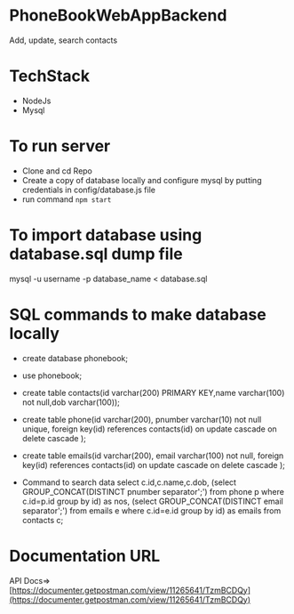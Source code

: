 # PhoneBookWebAppBackend
Add, update, search contacts

# TechStack
- NodeJs
- Mysql

# To run server
- Clone and cd Repo
- Create a copy of database locally and configure mysql by putting credentials in config/database.js file
- run command `npm start`

# To import database using database.sql dump file
mysql -u username -p database_name < database.sql

# SQL commands to make database locally
- create database phonebook;
- use phonebook;
- create table contacts(id varchar(200) PRIMARY KEY,name varchar(100) not null,dob varchar(100));

- create table phone(id varchar(200), pnumber varchar(10) not null unique, foreign key(id) references contacts(id) on update cascade on delete cascade );

- create table emails(id varchar(200), email varchar(100) not null, foreign key(id) references contacts(id) on update cascade on delete cascade );

- Command to search data
select c.id,c.name,c.dob, (select GROUP_CONCAT(DISTINCT pnumber separator';') from phone p where c.id=p.id group by id) as nos, (select GROUP_CONCAT(DISTINCT email separator';') from emails e where c.id=e.id group by id) as emails from contacts c;

# Documentation URL
API Docs=>[https://documenter.getpostman.com/view/11265641/TzmBCDQy](https://documenter.getpostman.com/view/11265641/TzmBCDQy)

